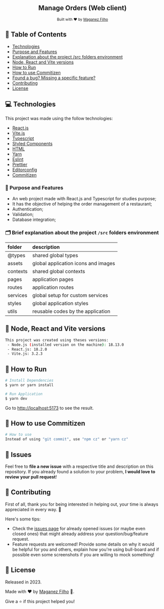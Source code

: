 <div align="center">

## Manage Orders (Web client)

<sub>Built with ❤︎ by <a href="https://github.com/maganezf">Maganez
Filho</a></sub>

</div>

## :pushpin: Table of Contents

- [Technologies](#computer-technologies)
- [Purpose and Features](#dart-purpose-and-features)
- [Explanation about the project /src folders environment](#spiral_note_pad-Brief-explanation-about-the-project-/src-folders-environment)
- [Node, React and Vite versions](#construction_worker-node-react-and-vite-versions)
- [How to Run](#construction_worker-how-to-run)
- [How to use Commitizen](#construction_worker-how-to-use-commitizen)
- [Found a bug? Missing a specific feature?](#bug-issues)
- [Contributing](#tada-contributing)
- [License](#closed_book-license)

## :computer: Technologies

This project was made using the follow technologies:

- [React.js](https://reactjs.org/)
- [Vite.js](https://vitejs.dev/)
- [Typescript](https://www.typescriptlang.org/)
- [Styled Components](https://styled-components.com/)
- [HTML](https://developer.mozilla.org/en-US/docs/Web/HTML)
- [Yarn](https://yarnpkg.com/)
- [Eslint](https://eslint.org/)
- [Prettier](https://prettier.io/)
- [Editorconfig](https://editorconfig.org/)
- [Commitizen](https://www.npmjs.com/package/commitizen)

### :dart: Purpose and Features

- An web project made with React.js and Typescript for studies purpose;
- It has the objective of helping the order management of a restaurant;
- Authentication;
- Validation;
- Database integration;

### :card_index_dividers: Brief explanation about the project `/src` folders environment

| folder   | description                         |
| :------- | :---------------------------------- |
| @types   | shared global types                 |
| assets   | global application icons and images |
| contexts | shared global contexts              |
| pages    | application pages                   |
| routes   | application routes                  |
| services | global setup for custom services    |
| styles   | global application styles           |
| utils    | reusable codes by the application   |

## :construction_worker: Node, React and Vite versions

```bash
This project was created using theses versions:
 - Node.js (installed version on the machine): 18.13.0
 - React.js: 18.2.0
 - Vite.js: 3.2.3
```

## :construction_worker: How to Run

```bash
# Install Dependencies
$ yarn or yarn install

# Run Application
$ yarn dev
```

Go to <http://localhost:5173> to see the result.

## :construction_worker: How to use Commitizen

```bash
# How to use
Instead of using "git commit", use "npm cz" or "yarn cz"
```

## :bug: Issues

Feel free to **file a new issue** with a respective title and description on
this repository. If you already found a solution to your problem, **I would love
to review your pull request**!

## :tada: Contributing

First of all, thank you for being interested in helping out, your time is always
appreciated in every way. 💯

Here's some tips:

- Check the [issues page](https://github.com/maganezf/manage-orders-web/issues)
  for already opened issues (or maybe even closed ones) that might already
  address your question/bug/feature request.
- Feature requests are welcomed! Provide some details on why it would be helpful
  for you and others, explain how you're using bull-board and if possible even
  some screenshots if you are willing to mock something!

## :closed_book: License

Released in 2023.

Made with ❤︎ by [Maganez Filho](https://github.com/maganezf) 🚀.

Give a ⭐ if this project helped you!
